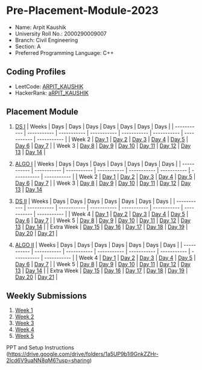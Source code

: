 # Pre-Placement-Module-2023

- Name: Arpit Kaushik
- University Roll No.: 2000290009007
- Branch: Civil Engineering
- Section: A
- Preferred Programming Language: C++

## Coding Profiles
- LeetCode: [ARPIT_KAUSHIK](https://leetcode.com/YourLeetCodeUserName/)
- HackerRank: [aRPIT_KAUSHIK](https://www.hackerrank.com/HackerRankUserName)

## Placement Module
1. [DS I](https://github.com/arpit-kaushi/Pre-Placement-Module-2023/tree/main/DS%20I)
    | Weeks | Days | Days | Days | Days | Days | Days | Days |
    | ----------- | ----------- | ----------- | ----------- | ----------- | ----------- | ----------- | ----------- | 
    | Week 2 | [Day 1](https://github.com/arpit-kaushi/Pre-Placement-Module-2023/tree/main/DS%20I/Day%201) | [Day 2](https://github.com/arpit-kaushi/Pre-Placement-Module-2023/tree/main/DS%20I/Day%202) | [Day 3](https://github.com/arpit-kaushi/Pre-Placement-Module-2023/tree/main/DS%20I/Day%203) | [Day 4](https://github.com/arpit-kaushi/Pre-Placement-Module-2023/tree/main/DS%20I/Day%204) | [Day 5](https://github.com/arpit-kaushi/Pre-Placement-Module-2023/tree/main/DS%20I/Day%205) | [Day 6](https://github.com/arpit-kaushi/Pre-Placement-Module-2023/tree/main/DS%20I/Day%206) | [Day 7](https://github.com/arpit-kaushi/Pre-Placement-Module-2023/tree/main/DS%20I/Day%207) |
    | Week 3 | [Day 8](https://github.com/arpit-kaushi/Pre-Placement-Module-2023/tree/main/DS%20I/Day%208) | [Day 9](https://github.com/arpit-kaushi/Pre-Placement-Module-2023/tree/main/DS%20I/Day%209) | [Day 10](https://github.com/arpit-kaushi/Pre-Placement-Module-2023/tree/main/DS%20I/Day%2010) | [Day 11](https://github.com/arpit-kaushi/Pre-Placement-Module-2023/tree/main/DS%20I/Day%2011) | [Day 12](https://github.com/arpit-kaushi/Pre-Placement-Module-2023/tree/main/DS%20I/Day%2012) | [Day 13](https://github.com/arpit-kaushi/Pre-Placement-Module-2023/tree/main/DS%20I/Day%2013) | [Day 14](https://github.com/arpit-kaushi/Pre-Placement-Module-2023/tree/main/DS%20I/Day%2014) |
    
2. [ALGO I](https://github.com/arpit-kaushi/Pre-Placement-Module-2023/tree/main/ALGO%20I)
    | Weeks | Days | Days | Days | Days | Days | Days | Days |
    | ----------- | ----------- | ----------- | ----------- | ----------- | ----------- | ----------- | ----------- |
    | Week 2 | [Day 1](https://github.com/arpit-kaushi/Pre-Placement-Module-2023/tree/main/ALGO%20I/Day%201) | [Day 2](https://github.com/arpit-kaushi/Pre-Placement-Module-2023/tree/main/ALGO%20I/Day%202) | [Day 3](https://github.com/arpit-kaushi/Pre-Placement-Module-2023/tree/main/ALGO%20I/Day%203) | [Day 4](https://github.com/arpit-kaushi/Pre-Placement-Module-2023/tree/main/ALGO%20I/Day%204) | [Day 5](https://github.com/arpit-kaushi/Pre-Placement-Module-2023/tree/main/ALGO%20I/Day%205) | [Day 6](https://github.com/arpit-kaushi/Pre-Placement-Module-2023/tree/main/ALGO%20I/Day%206) | [Day 7](https://github.com/arpit-kaushi/Pre-Placement-Module-2023/tree/main/ALGO%20I/Day%207) |
    | Week 3 | [Day 8](https://github.com/arpit-kaushi/Pre-Placement-Module-2023/tree/main/ALGO%20I/Day%208) | [Day 9](https://github.com/arpit-kaushi/Pre-Placement-Module-2023/tree/main/ALGO%20I/Day%209) | [Day 10](https://github.com/arpit-kaushi/Pre-Placement-Module-2023/tree/main/ALGO%20I/Day%2010) | [Day 11](https://github.com/arpit-kaushi/Pre-Placement-Module-2023/tree/main/ALGO%20I/Day%2011) | [Day 12](https://github.com/arpit-kaushi/Pre-Placement-Module-2023/tree/main/ALGO%20I/Day%2012) | [Day 13](https://github.com/arpit-kaushi/Pre-Placement-Module-2023/tree/main/ALGO%20I/Day%2013) | [Day 14](https://github.com/arpit-kaushi/Pre-Placement-Module-2023/tree/main/ALGO%20I/Day%2014)  
    
3. [DS II](https://github.com/arpit-kaushi/Pre-Placement-Module-2023/tree/main/DS%20II)
    | Weeks | Days | Days | Days | Days | Days | Days | Days |
    | ----------- | ----------- | ----------- | ----------- | ----------- | ----------- | ----------- | ----------- |
    | Week 4 | [Day 1](https://github.com/arpit-kaushi/Pre-Placement-Module-2023/tree/main/DS%20II/Day%201) | [Day 2](https://github.com/arpit-kaushi/Pre-Placement-Module-2023/tree/main/DS%20II/Day%202) | [Day 3](https://github.com/arpit-kaushi/Pre-Placement-Module-2023/tree/main/DS%20II/Day%203) | [Day 4](https://github.com/arpit-kaushi/Pre-Placement-Module-2023/tree/main/DS%20II/Day%204) | [Day 5](https://github.com/arpit-kaushi/Pre-Placement-Module-2023/tree/main/DS%20II/Day%205) | [Day 6](https://github.com/arpit-kaushi/Pre-Placement-Module-2023/tree/main/DS%20II/Day%206) | [Day 7](https://github.com/arpit-kaushi/Pre-Placement-Module-2023/tree/main/DS%20II/Day%207) | 
    | Week 5 | [Day 8](https://github.com/arpit-kaushi/Pre-Placement-Module-2023/tree/main/DS%20II/Day%208) | [Day 9](https://github.com/arpit-kaushi/Pre-Placement-Module-2023/tree/main/DS%20II/Day%209) | [Day 10](https://github.com/arpit-kaushi/Pre-Placement-Module-2023/tree/main/DS%20II/Day%2010) | [Day 11](https://github.com/arpit-kaushi/Pre-Placement-Module-2023/tree/main/DS%20II/Day%2011) | [Day 12](https://github.com/arpit-kaushi/Pre-Placement-Module-2023/tree/main/DS%20II/Day%2012) | [Day 13](https://github.com/arpit-kaushi/Pre-Placement-Module-2023/tree/main/DS%20II/Day%2013) | [Day 14](https://github.com/arpit-kaushi/Pre-Placement-Module-2023/tree/main/DS%20II/Day%2014) |
    | Extra Week | [Day 15](https://github.com/arpit-kaushi/Pre-Placement-Module-2023/tree/main/DS%20II/Day%2015) | [Day 16](https://github.com/arpit-kaushi/Pre-Placement-Module-2023/tree/main/DS%20II/Day%2016) | [Day 17](https://github.com/arpit-kaushi/Pre-Placement-Module-2023/tree/main/DS%20II/Day%2017) | [Day 18](https://github.com/arpit-kaushi/Pre-Placement-Module-2023/tree/main/DS%20II/Day%2018) | [Day 19](https://github.com/arpit-kaushi/Pre-Placement-Module-2023/tree/main/DS%20II/Day%2019) | [Day 20](https://github.com/arpit-kaushi/Pre-Placement-Module-2023/tree/main/DS%20II/Day%2020) | [Day 21](https://github.com/arpit-kaushi/Pre-Placement-Module-2023/tree/main/DS%20II/Day%2021) |
    
4. [ALGO II](https://github.com/arpit-kaushi/Pre-Placement-Module-2023/tree/main/ALGO%20II)
    | Weeks | Days | Days | Days | Days | Days | Days | Days |
    | ----------- | ----------- | ----------- | ----------- | ----------- | ----------- | ----------- | ----------- |
    | Week 4 | [Day 1](https://github.com/arpit-kaushi/Pre-Placement-Module-2023/tree/main/ALGO%20II/Day%201) | [Day 2](https://github.com/arpit-kaushi/Pre-Placement-Module-2023/tree/main/ALGO%20II/Day%202) | [Day 3](https://github.com/arpit-kaushi/Pre-Placement-Module-2023/tree/main/ALGO%20II/Day%203) | [Day 4](https://github.com/arpit-kaushi/Pre-Placement-Module-2023/tree/main/ALGO%20II/Day%204) | [Day 5](https://github.com/arpit-kaushi/Pre-Placement-Module-2023/tree/main/ALGO%20II/Day%205) | [Day 6](https://github.com/arpit-kaushi/Pre-Placement-Module-2023/tree/main/ALGO%20II/Day%206) | [Day 7](https://github.com/arpit-kaushi/Pre-Placement-Module-2023/tree/main/ALGO%20II/Day%207) |
    | Week 5 | [Day 8](https://github.com/arpit-kaushi/Pre-Placement-Module-2023/tree/main/ALGO%20II/Day%208) | [Day 9](https://github.com/arpit-kaushi/Pre-Placement-Module-2023/tree/main/ALGO%20II/Day%209) | [Day 10](https://github.com/arpit-kaushi/Pre-Placement-Module-2023/tree/main/ALGO%20II/Day%2010) | [Day 11](https://github.com/arpit-kaushi/Pre-Placement-Module-2023/tree/main/ALGO%20II/Day%2011) | [Day 12](https://github.com/arpit-kaushi/Pre-Placement-Module-2023/tree/main/ALGO%20II/Day%2012) | [Day 13](https://github.com/arpit-kaushi/Pre-Placement-Module-2023/tree/main/ALGO%20II/Day%2013) | [Day 14](https://github.com/arpit-kaushi/Pre-Placement-Module-2023/tree/main/ALGO%20II/Day%2014) |
    | Extra Week | [Day 15](https://github.com/arpit-kaushi/Pre-Placement-Module-2023/tree/main/ALGO%20II/Day%2015) | [Day 16](https://github.com/arpit-kaushi/Pre-Placement-Module-2023/tree/main/ALGO%20II/Day%2016) | [Day 17](https://github.com/arpit-kaushi/Pre-Placement-Module-2023/tree/main/ALGO%20II/Day%2017) | [Day 18](https://github.com/arpit-kaushi/Pre-Placement-Module-2023/tree/main/ALGO%20II/Day%2018) | [Day 19](https://github.com/arpit-kaushi/Pre-Placement-Module-2023/tree/main/ALGO%20II/Day%2019) | [Day 20](https://github.com/arpit-kaushi/Pre-Placement-Module-2023/tree/main/ALGO%20II/Day%2020) | [Day 21](https://github.com/arpit-kaushi/Pre-Placement-Module-2023/tree/main/ALGO%20II/Day%2021) |

## Weekly Submissions
1. [Week 1](https://github.com/arpit-kaushi/Pre-Placement-Module-2023/tree/main/Weekly%20Submissions/Week%201)
2. [Week 2](https://github.com/arpit-kaushi/Pre-Placement-Module-2023/tree/main/Weekly%20Submissions/Week%202)
3. [Week 3](https://github.com/arpit-kaushi/Pre-Placement-Module-2023/tree/main/Weekly%20Submissions/Week%203)
4. [Week 4](https://github.com/arpit-kaushi/Pre-Placement-Module-2023/tree/main/Weekly%20Submissions/Week%204)
5. [Week 5](https://github.com/arpit-kaushi/Pre-Placement-Module-2023/tree/main/Weekly%20Submissions/Week%205)


PPT and Setup Instructions    
(https://drive.google.com/drive/folders/1a5UP9b1i9GnkZZHr-2Icd6V9uaNN8qM6?usp=sharing)
